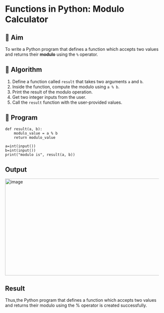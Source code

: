 # Functions in Python: Modulo Calculator

## 🎯 Aim
To write a Python program that defines a function which accepts two values and returns their **modulo** using the `%` operator.

## 🧠 Algorithm
1. Define a function called `result` that takes two arguments `a` and `b`.
2. Inside the function, compute the modulo using `a % b`.
3. Print the result of the modulo operation.
4. Get two integer inputs from the user.
5. Call the `result` function with the user-provided values.

## 🧾 Program
```
def result(a, b):
    modulo_value = a % b
    return modulo_value

a=int(input())
b=int(input())
print("modulo is", result(a, b))

```
## Output

<img width="567" height="317" alt="image" src="https://github.com/user-attachments/assets/979d4cb8-6f67-4523-9087-986cdf47322f" />

## Result
Thus,the Python program that defines a function which accepts two values and returns their modulo using the % operator is created successfully.
